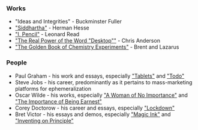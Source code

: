 ### Works

* "Ideas and Integrities" - Buckminster Fuller
* ["Siddhartha"](http://www.gutenberg.org/files/2500/2500-h/2500-h.htm#2H_4_0001) - Herman Hesse
* ["I, Pencil"](http://c457332.r32.cf2.rackcdn.com/pdf/books/I_Pencil-50th.pdf) - Leonard Read
* ["The Real Power of the Word "Desktop""](https://plus.google.com/105910977869522122580/posts/KgT6EoH9PKq) - Chris Anderson
* ["The Golden Book of Chemistry Experiments"](http://www.scribd.com/doc/21654883/The-Golden-Book-of-Chemistry-Experiments) - Brent and Lazarus


### People

* Paul Graham - his work and essays, especially ["Tablets"](http://www.paulgraham.com/tablets.html) and ["Todo"](http://www.paulgraham.com/todo.html) 
* Steve Jobs - his career, predominantly as it pertains to mass-marketing platforms for ephemeralization
* Oscar Wilde - his works, especially ["A Woman of No Importance"](http://www.gutenberg.org/catalog/world/readfile?fk_files=1443797&pageno=7) and ["The Importance of Being Earnest"](http://www.gutenberg.org/catalog/world/readfile?fk_files=1838478&pageno=3)
* Corey Doctorow - his career and essays, especially ["Lockdown"](http://boingboing.net/2012/01/10/lockdown.html)
* Bret Victor - his essays and demos, especially ["Magic Ink"](http://worrydream.com/MagicInk/) and ["Inventing on Principle"](http://vimeo.com/36579366)
